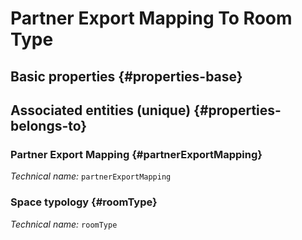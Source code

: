 #  Partner Export Mapping To Room Type
<!--- THIS FILE IS GENERATED PLEASE DO NOT EDIT IT DIRECTLY --->



## Basic properties {#properties-base}



## Associated entities (unique) {#properties-belongs-to}

###  Partner Export Mapping {#partnerExportMapping}



*Technical name:* ```partnerExportMapping```

### Space typology {#roomType}



*Technical name:* ```roomType```





